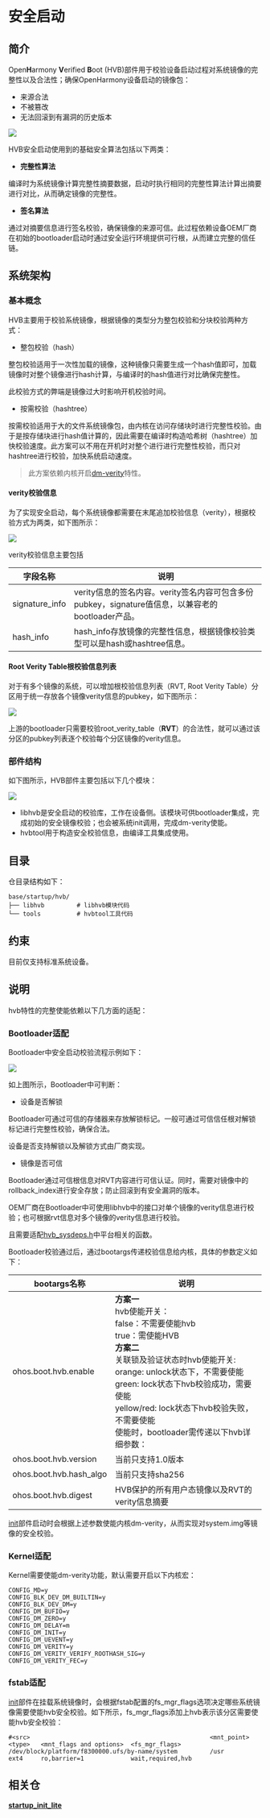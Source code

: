 # 安全启动<a name="ZH-CN_TOPIC_0000001129033057"></a>

## 简介<a name="section469617221261"></a>

Open**H**armony **V**erified **B**oot (HVB)部件用于校验设备启动过程对系统镜像的完整性以及合法性；确保OpenHarmony设备启动的镜像包：

- 来源合法
- 不被篡改
- 无法回滚到有漏洞的历史版本

![](figures/usage.png)

HVB安全启动使用到的基础安全算法包括以下两类：

- **完整性算法**

编译时为系统镜像计算完整性摘要数据，启动时执行相同的完整性算法计算出摘要进行对比，从而确定镜像的完整性。

- **签名算法**

通过对摘要信息进行签名校验，确保镜像的来源可信。此过程依赖设备OEM厂商在初始的bootloader启动时通过安全运行环境提供可行根，从而建立完整的信任链。

## 系统架构

### 基本概念

HVB主要用于校验系统镜像，根据镜像的类型分为整包校验和分块校验两种方式：

- 整包校验（hash）

整包校验适用于一次性加载的镜像，这种镜像只需要生成一个hash值即可，加载镜像时对整个镜像进行hash计算，与编译时的hash值进行对比确保完整性。

此校验方式的弊端是镜像过大时影响开机校验时间。

- 按需校验（hashtree）

按需校验适用于大的文件系统镜像包，由内核在访问存储块时进行完整性校验。由于是按存储块进行hash值计算的，因此需要在编译时构造哈希树（hashtree）加快校验速度。此方案可以不用在开机时对整个进行进行完整性校验，而只对hashtree进行校验，加快系统启动速度。

>  此方案依赖内核开启[dm-verity](https://www.kernel.org/doc/html/latest/admin-guide/device-mapper/verity.html)特性。

#### verity校验信息

为了实现安全启动，每个系统镜像都需要在末尾追加校验信息（verity），根据校验方式为两类，如下图所示：

![](figures/verity.png)

verity校验信息主要包括

| **字段名称**   | **说明**                                                     |
| -------------- | ------------------------------------------------------------ |
| signature_info | verity信息的签名内容。verity签名内容可包含多份pubkey，signature值信息，以兼容老的bootloader产品。 |
| hash_info      | hash_info存放镜像的完整性信息，根据镜像校验类型可以是hash或hashtree信息。 |

#### Root Verity Table根校验信息列表

对于有多个镜像的系统，可以增加根校验信息列表（RVT, Root Verity Table）分区用于统一存放各个镜像verity信息的pubkey，如下图所示：

![](figures/rvt.png)

上游的bootloader只需要校验root_verity_table（**RVT**）的合法性，就可以通过该分区的pubkey列表逐个校验每个分区镜像的verity信息。

### 部件结构

如下图所示，HVB部件主要包括以下几个模块：

![](figures/hvb-arch.png)

- libhvb是安全启动的校验库，工作在设备侧。该模块可供bootloader集成，完成初始的安全镜像校验；也会被系统init调用，完成dm-verity使能。
- hvbtool用于构造安全校验信息，由编译工具集成使用。



## 目录<a name="section15884114210197"></a>
仓目录结构如下：
```
base/startup/hvb/
├── libhvb         # libhvb模块代码
└── tools          # hvbtool工具代码
```


## 约束<a name="section12212842173518"></a>

目前仅支持标准系统设备。

## 说明<a name="section837771600"></a>

hvb特性的完整使能依赖以下几方面的适配：

### Bootloader适配

Bootloader中安全启动校验流程示例如下：

![](figures/bootloader.png)

如上图所示，Bootloader中可判断：

- 设备是否解锁

Bootloader可通过可信的存储器来存放解锁标记。一般可通过可信信任根对解锁标记进行完整性校验，确保合法。

设备是否支持解锁以及解锁方式由厂商实现。

- 镜像是否可信

Bootloader通过可信根信息对RVT内容进行可信认证。同时，需要对镜像中的rollback_index进行安全存放；防止回滚到有安全漏洞的版本。



OEM厂商在Bootloader中可使用libhvb中的接口对单个镜像的verity信息进行校验；也可根据rvt信息对多个镜像的verity信息进行校验。

且需要适配[hvb_sysdeps.h](libhvb/include/hvb_sysdeps.h)中平台相关的函数。



Bootloader校验通过后，通过bootargs传递校验信息给内核，具体的参数定义如下：

| bootargs名称            | **说明**                                                     |
| ----------------------- | ------------------------------------------------------------ |
| ohos.boot.hvb.enable    | **方案一**<br>hvb使能开关：<br>false：不需要使能hvb<br>true：需使能HVB<br>**方案二**<br>关联锁及验证状态时hvb使能开关: <br> orange: unlock状态下，不需要使能<br> green: lock状态下hvb校验成功，需要使能<br> yellow/red: lock状态下hvb校验失败，不需要使能<br>使能时，bootloader需传递以下hvb详细参数： |
| ohos.boot.hvb.version   | 当前只支持1.0版本                                            |
| ohos.boot.hvb.hash_algo | 当前只支持sha256                                             |
| ohos.boot.hvb.digest    | HVB保护的所有用户态镜像以及RVT的verity信息摘要               |

[init](https://gitee.com/openharmony/startup_init_lite)部件启动时会根据上述参数使能内核dm-verity，从而实现对system.img等镜像的安全校验。

### Kernel适配

Kernel需要使能dm-verity功能，默认需要开启以下内核宏：

```shell
CONFIG_MD=y
CONFIG_BLK_DEV_DM_BUILTIN=y
CONFIG_BLK_DEV_DM=y
CONFIG_DM_BUFIO=y
CONFIG_DM_ZERO=y
CONFIG_DM_DELAY=m
CONFIG_DM_INIT=y
CONFIG_DM_UEVENT=y
CONFIG_DM_VERITY=y
CONFIG_DM_VERITY_VERIFY_ROOTHASH_SIG=y
CONFIG_DM_VERITY_FEC=y
```

### fstab适配

[init](https://gitee.com/openharmony/startup_init_lite)部件在挂载系统镜像时，会根据fstab配置的fs_mgr_flags选项决定哪些系统镜像需要使能hvb安全校验。如下所示，fs_mgr_flags添加上hvb表示该分区需要使能hvb安全校验：

```
#<src>                                                  <mnt_point> <type>   <mnt_flags and options>  <fs_mgr_flags>
/dev/block/platform/f8300000.ufs/by-name/system         /usr        ext4     ro,barrier=1             wait,required,hvb
```



## 相关仓<a name="section641143415335"></a>

**[startup\_init\_lite](https://gitee.com/openharmony/startup_init_lite)**

